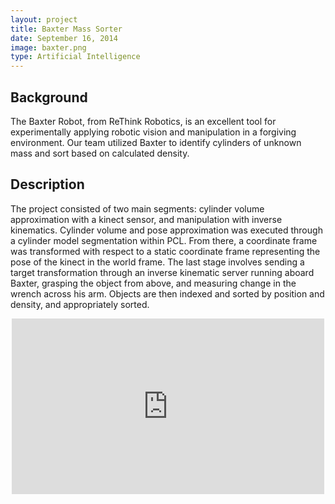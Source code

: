 ```yaml
---
layout: project
title: Baxter Mass Sorter
date: September 16, 2014
image: baxter.png
type: Artificial Intelligence
---
```


## Background
The Baxter Robot, from ReThink Robotics, is an excellent tool for experimentally applying robotic vision and manipulation in a forgiving environment.  Our team utilized Baxter to identify cylinders of unknown mass and sort based on calculated density.

## Description
The project consisted of two main segments: cylinder volume approximation with a kinect sensor, and manipulation with inverse kinematics.  Cylinder volume and pose approximation was executed through a cylinder model segmentation within PCL.  From there, a coordinate frame was transformed with respect to a static coordinate frame representing the pose of the kinect in the world frame.  The last stage involves sending a target transformation through an inverse kinematic server running aboard Baxter, grasping the object from above, and measuring change in the wrench across his arm.  Objects are then indexed and sorted by position and density, and appropriately sorted.

<center><iframe src="https://player.vimeo.com/video/114438212" width="500" height="281" frameborder="0" webkitallowfullscreen mozallowfullscreen allowfullscreen></iframe> <p></center>

